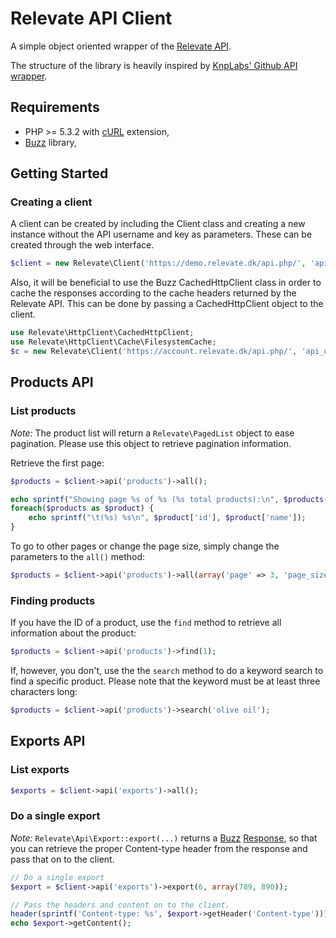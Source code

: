 # Relevate API Client

A simple object oriented wrapper of the [Relevate API](http://relevate.dk).

The structure of the library is heavily inspired by [KnpLabs' Github API wrapper](https://github.com/KnpLabs/php-github-api).

## Requirements

* PHP >= 5.3.2 with [cURL](http://php.net/manual/en/book.curl.php) extension,
* [Buzz](https://github.com/kriswallsmith/Buzz) library,

## Getting Started

### Creating a client

A client can be created by including the Client class and creating a new instance without the API username and key as parameters. These can be created through the web interface.

```php
$client = new Relevate\Client('https://demo.relevate.dk/api.php/', 'api_user', 'api_key');
```

Also, it will be beneficial to use the Buzz CachedHttpClient class in order to cache the responses according to the cache headers returned by the Relevate API. This can be done by passing a CachedHttpClient object to the client.

```php
use Relevate\HttpClient\CachedHttpClient;
use Relevate\HttpClient\Cache\FilesystemCache;
$c = new Relevate\Client('https://account.relevate.dk/api.php/', 'api_user', 'api_key', new CachedHttpClient(array(), null, new FilesystemCache('/tmp/relevate-api-cache')));
```

## Products API

### List products

*Note:* The product list will return a `Relevate\PagedList` object to ease pagination. Please use this object to retrieve pagination information.

Retrieve the first page:

```php
$products = $client->api('products')->all();

echo sprintf("Showing page %s of %s (%s total products):\n", $products->getCurrentPage(), $products->getTotalPages(), $products->getTotalElements());
foreach($products as $product) {
    echo sprintf("\t(%s) %s\n", $product['id'], $product['name']);
}
```

To go to other pages or change the page size, simply change the parameters to the `all()` method:

```php
$products = $client->api('products')->all(array('page' => 3, 'page_size' => 20));
```

### Finding products

If you have the ID of a product, use the `find` method to retrieve all information about the product:

```php
$products = $client->api('products')->find(1);
```

If, however, you don't, use the the `search` method to do a keyword search to find a specific product. Please note that the keyword must be at least three characters long:

```php
$products = $client->api('products')->search('olive oil');
```

## Exports API

### List exports

```php
$exports = $client->api('exports')->all();
```

### Do a single export

*Note:* `Relevate\Api\Export::export(...)` returns a [Buzz](https://Relevate.com/kriswallsmith/Buzz) [Response](https://Relevate.com/kriswallsmith/Buzz/blob/master/lib/Buzz/Message/Response.php), so that you can retrieve the proper Content-type header from the response and pass that on to the client.

```php
// Do a single export
$export = $client->api('exports')->export(6, array(789, 890));

// Pass the headers and content on to the client.
header(sprintf('Content-type: %s', $export->getHeader('Content-type')));
echo $export->getContent();
```
